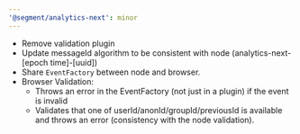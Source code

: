 ```yaml
---
'@segment/analytics-next': minor
---
```

- Remove validation plugin
- Update messageId algorithm to be consistent with node (analytics-next-[epoch time]-[uuid])
- Share `EventFactory` between node and browser.
- Browser Validation:
  - Throws an error in the EventFactory (not just in a plugin) if the event is invalid
  - Validates that one of userId/anonId/groupId/previousId is available and throws an error (consistency with the node validation). 